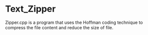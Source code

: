 # Text_Zipper
Zipper.cpp is a program that uses the Hoffman coding technique to compress the file content and reduce the size of file.

